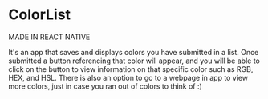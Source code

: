 # ColorList

MADE IN REACT NATIVE

It's an app that saves and displays colors you have submitted in a list. Once submitted a button referencing that color will appear,
and you will be able to click on the button to view information on that specific color such as RGB, HEX, and HSL. There is also an option to go to a webpage in app to view more colors, just in case you ran out of colors to think of :)
